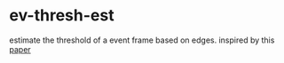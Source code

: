 # ev-thresh-est

estimate the threshold of a event frame based on edges. inspired by this [paper](https://arxiv.org/abs/1811.10180)